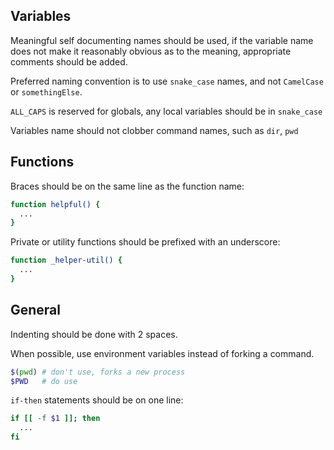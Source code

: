 Variables
---------

Meaningful self documenting names should be used, if the variable name does not make it reasonably obvious as to the meaning, appropriate comments should be added.

Preferred naming convention is to use `snake_case` names, and not `CamelCase` or `somethingElse`.

`ALL_CAPS` is reserved for globals, any local variables should be in `snake_case`

Variables name should not clobber command names, such as `dir`, `pwd`

Functions
---------

Braces should be on the same line as the function name:

```bash
function helpful() {
  ...
}
```

Private or utility functions should be prefixed with an underscore:

```bash
function _helper-util() {
  ...
}
```

General
-------

Indenting should be done with 2 spaces.

When possible, use environment variables instead of forking a command.

```bash
$(pwd) # don't use, forks a new process
$PWD   # do use
```

`if-then` statements should be on one line:

```bash
if [[ -f $1 ]]; then
  ...
fi
```
